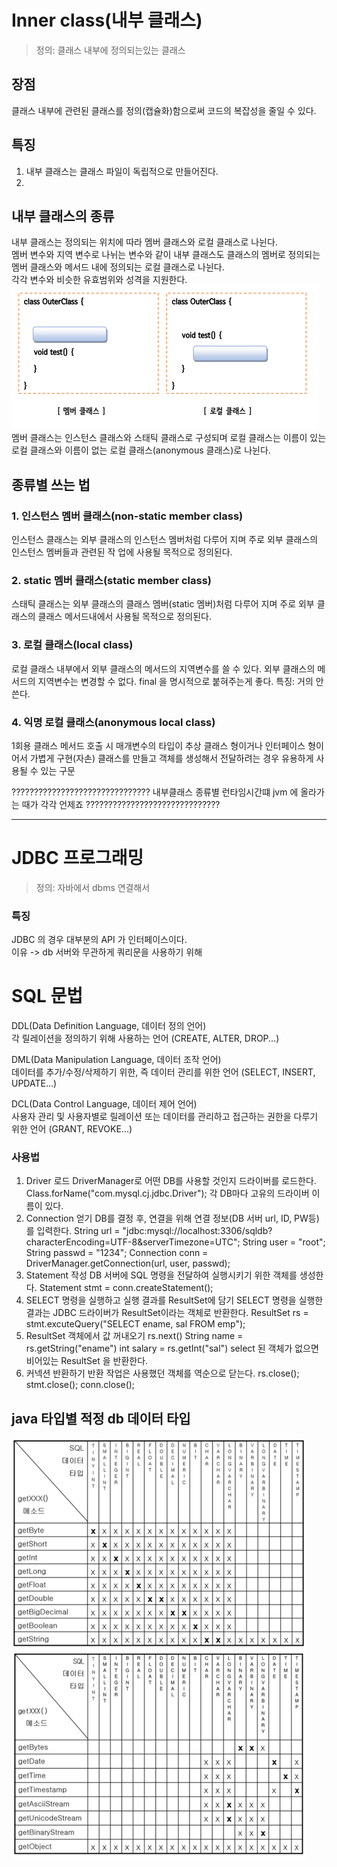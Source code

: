 # Inner class(내부 클래스)
> 정의: 클래스 내부에 정의되는있는 클래스

## 장점
클래스 내부에 관련된 클래스를 정의(캡슐화)함으로써 코드의 복잡성을 줄일 수 있다.   

## 특징
1. 내부 클래스는 클래스 파일이 독립적으로 만들어진다.
2. 
## 내부 클래스의 종류
내부 클래스는 정의되는 위치에 따라 멤버 클래스와 로컬 클래스로 나뉜다.<br> 
멤버 변수와 지역 변수로 나뉘는 변수와 같이 내부 클래스도 클래스의 멤버로 정의되는 멤버 클래스와 메서드 내에 정의되는 로컬 클래스로 나뉜다.<br>
각각 변수와 비슷한 유효범위와 성격을 지원한다.
![img.png](img.png)
멤버 클래스는 인스턴스 클래스와 스태틱 클래스로 구성되며 로컬 클래스는 이름이 있는 로컬 클래스와 이름이 없는 로컬 클래스(anonymous 클래스)로 나뉜다.


## 종류별 쓰는 법

### 1. 인스턴스 멤버 클래스(non-static member class)
인스턴스 클래스는 외부 클래스의 인스턴스 멤버처럼 다루어 지며 주로 외부 클래스의 인스턴스 멤버들과 관련된 작 업에 사용될 목적으로 정의된다.

### 2. static 멤버 클래스(static member class)
스태틱 클래스는 외부 클래스의 클래스 멤버(static 멤버)처럼 다루어 지며 주로 외부 클래스의 클래스 메서드내에서 사용될 목적으로 정의된다.

### 3. 로컬 클래스(local class)
로컬 클래스 내부에서 외부 클래스의 메서드의 지역변수를 쓸 수 있다.
외부 클래스의 메서드의 지역변수는 변경할 수 없다. 
final 을 명시적으로 붙혀주는게 좋다.
특징: 거의 안쓴다.

### 4. 익명 로컬 클래스(anonymous local class)
1회용 클래스
메서드 호출 시 매개변수의 타입이 추상 클래스 형이거나 인터페이스 형이어서 가볍게 구현(자손) 클래스를 만들고
객체를 생성해서 전달하려는 경우 유용하게 사용될 수 있는 구문

???????????????????????????????
내부클래스 종류별 런타임시간떄 jvm 에 올라가는 때가 각각 언제죠
??????????????????????????????

----
# JDBC 프로그래밍
> 정의: 자바에서 dbms 연결해서 

### 특징
JDBC 의 경우 대부분의 API 가 인터페이스이다.<br>
이유 -> db 서버와 무관하게 쿼리문을 사용하기 위해

# SQL 문법
DDL(Data Definition Language, 데이터 정의 언어)<br>
각 릴레이션을 정의하기 위해 사용하는 언어 (CREATE, ALTER, DROP...)<br>

DML(Data Manipulation Language, 데이터 조작 언어)<br>
데이터를 추가/수정/삭제하기 위한, 즉 데이터 관리를 위한 언어 (SELECT, INSERT, UPDATE...)<br>

DCL(Data Control Language, 데이터 제어 언어)<br>
사용자 관리 및 사용자별로 릴레이션 또는 데이터를 관리하고 접근하는 권한을 다루기 위한 언어 (GRANT, REVOKE...)<br>

### 사용법
1. Driver 로드
   DriverManager로 어떤 DB를 사용할 것인지 드라이버를 로드한다. Class.forName("com.mysql.cj.jdbc.Driver");
   각 DB마다 고유의 드라이버 이름이 있다.
2. Connection 얻기
   DB를 결정 후, 연결을 위해 연결 정보(DB 서버 url, ID, PW등)를 입력한다.
   String url = "jdbc:mysql://localhost:3306/sqldb?characterEncoding=UTF-8&serverTimezone=UTC"; String user = "root";
   String passwd = "1234";
   Connection conn = DriverManager.getConnection(url, user, passwd);
3. Statement 작성
   DB 서버에 SQL 명령을 전달하여 실행시키기 위한 객체를 생성한다. Statement stmt = conn.createStatement();
4. SELECT 명령을 실행하고 실행 결과를 ResultSet에 담기
   SELECT 명령을 실행한 결과는 JDBC 드라이버가 ResultSet이라는 객체로 반환한다. ResultSet rs = stmt.excuteQuery("SELECT ename, sal FROM emp");
5. ResultSet 객체에서 값 꺼내오기
   rs.next()
   String name = rs.getString("ename") int salary = rs.getInt("sal")
   select 된 객체가 없으면 비어있는 ResultSet 을 반환한다.
6. 커넥션 반환하기
   반환 작업은 사용했던 객체를 역순으로 닫는다.
   rs.close(); stmt.close(); conn.close();

## java 타입별 적정 db 데이터 타입
![img_1.png](img_1.png)

